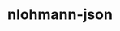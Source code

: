 ---
title: "nlohmann-json"
layout: cache
categories: [package, v0.19]
meta: {"versions": ["3.11.2"], "compilers": ["gcc@=11.1.0", "gcc@=7.3.1", "oneapi@=2022.1.0"], "oss": ["amzn2", "ubuntu20.04"], "platforms": ["linux"], "targets": ["aarch64", "neoverse_n1", "x86_64", "x86_64_v3"], "stacks": ["aws-ahug", "aws-ahug-aarch64", "e4s", "e4s-oneapi"], "num_specs": 5, "num_specs_by_stack": {"aws-ahug-aarch64": 2, "aws-ahug": 1, "e4s": 1, "e4s-oneapi": 1}}
spec_details: [{"hash": "4eoaoafsqqrqkgfi4qm7fsnwyuriewk6", "compiler": "gcc@=7.3.1", "versions": ["3.11.2"], "os": "amzn2", "platform": "linux", "target": "aarch64", "variants": ["build_system=cmake", "build_type=RelWithDebInfo", "~ipo", "+multiple_headers"], "stacks": ["aws-ahug-aarch64"], "size": "-", "tarball": "https://binaries.spack.io/releases/v0.19/build_cache/linux-amzn2-aarch64/gcc-7.3.1/nlohmann-json-3.11.2/linux-amzn2-aarch64-gcc-7.3.1-nlohmann-json-3.11.2-4eoaoafsqqrqkgfi4qm7fsnwyuriewk6.spack"}, {"hash": "w75mpa7rti74f6c4wopnjhkyf7wzdsqo", "compiler": "gcc@=7.3.1", "versions": ["3.11.2"], "os": "amzn2", "platform": "linux", "target": "neoverse_n1", "variants": ["build_system=cmake", "build_type=RelWithDebInfo", "~ipo", "+multiple_headers"], "stacks": ["aws-ahug-aarch64"], "size": "-", "tarball": "https://binaries.spack.io/releases/v0.19/build_cache/linux-amzn2-neoverse_n1/gcc-7.3.1/nlohmann-json-3.11.2/linux-amzn2-neoverse_n1-gcc-7.3.1-nlohmann-json-3.11.2-w75mpa7rti74f6c4wopnjhkyf7wzdsqo.spack"}, {"hash": "uln2uarrglkd334lbc73gvxqpbgljoq5", "compiler": "gcc@=7.3.1", "versions": ["3.11.2"], "os": "amzn2", "platform": "linux", "target": "x86_64_v3", "variants": ["build_system=cmake", "build_type=RelWithDebInfo", "~ipo", "+multiple_headers"], "stacks": ["aws-ahug"], "size": "-", "tarball": "https://binaries.spack.io/releases/v0.19/build_cache/linux-amzn2-x86_64_v3/gcc-7.3.1/nlohmann-json-3.11.2/linux-amzn2-x86_64_v3-gcc-7.3.1-nlohmann-json-3.11.2-uln2uarrglkd334lbc73gvxqpbgljoq5.spack"}, {"hash": "omyq35e2yfrlosuxxwa3agyn752a5gje", "compiler": "gcc@=11.1.0", "versions": ["3.11.2"], "os": "ubuntu20.04", "platform": "linux", "target": "x86_64", "variants": ["build_system=cmake", "build_type=RelWithDebInfo", "~ipo", "+multiple_headers"], "stacks": ["e4s"], "size": "-", "tarball": "https://binaries.spack.io/releases/v0.19/build_cache/linux-ubuntu20.04-x86_64/gcc-11.1.0/nlohmann-json-3.11.2/linux-ubuntu20.04-x86_64-gcc-11.1.0-nlohmann-json-3.11.2-omyq35e2yfrlosuxxwa3agyn752a5gje.spack"}, {"hash": "nq5hgoumeq35k54vljvchp7suazkhbuu", "compiler": "oneapi@=2022.1.0", "versions": ["3.11.2"], "os": "ubuntu20.04", "platform": "linux", "target": "x86_64", "variants": ["build_system=cmake", "build_type=RelWithDebInfo", "~ipo", "+multiple_headers"], "stacks": ["e4s-oneapi"], "size": "-", "tarball": "https://binaries.spack.io/releases/v0.19/build_cache/linux-ubuntu20.04-x86_64/oneapi-2022.1.0/nlohmann-json-3.11.2/linux-ubuntu20.04-x86_64-oneapi-2022.1.0-nlohmann-json-3.11.2-nq5hgoumeq35k54vljvchp7suazkhbuu.spack"}]
---